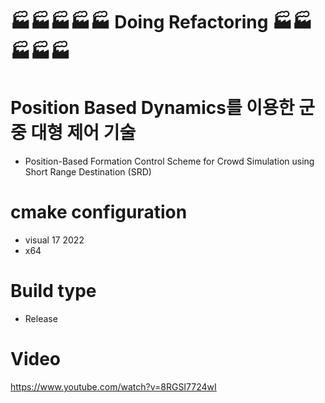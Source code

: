 # 🏭🏭🏭🏭🏭 Doing Refactoring 🏭🏭🏭🏭🏭

# Position Based Dynamics를 이용한 군중 대형 제어 기술
- Position-Based Formation Control Scheme for Crowd Simulation using Short Range Destination (SRD)

# cmake configuration
 - visual 17 2022
 - x64

# Build type
 - Release

# Video
https://www.youtube.com/watch?v=8RGSI7724wI
